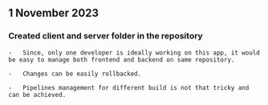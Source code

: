 ## 1 November 2023

### Created client and server folder in the repository

    -   Since, only one developer is ideally working on this app, it would be easy to manage both frontend and backend on same repository.
    
    -   Changes can be easily rollbacked. 
    
    -   Pipelines management for different build is not that tricky and can be achieved.

